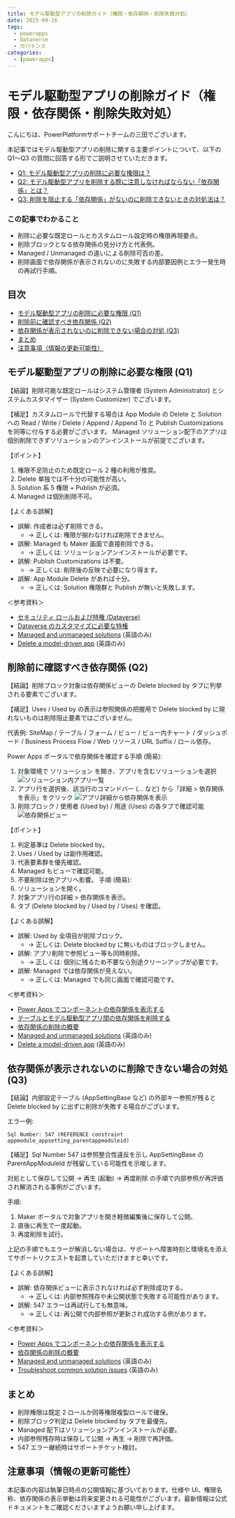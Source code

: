 ```yaml
---
title: モデル駆動型アプリの削除ガイド（権限・依存関係・削除失敗対処）
date: 2025-09-16
tags:
  - powerapps
  - dataverse
  - ガバナンス
categories:
  - [powerapps]
---
```


# モデル駆動型アプリの削除ガイド（権限・依存関係・削除失敗対処）

こんにちは、PowerPlatformサポートチームの三田でございます。

本記事ではモデル駆動型アプリの削除に関する主要ポイントについて、以下の Q1〜Q3 の質問に回答する形でご説明させていただきます。

- [Q1: モデル駆動型アプリの削除に必要な権限は？](#モデル駆動型アプリの削除に必要な権限-q1)
- [Q2: モデル駆動型アプリを削除する際に注意しなければならない「依存関係」とは？](#削除前に確認すべき依存関係-q2)
- [Q3: 削除を阻止する「依存関係」がないのに削除できないときの対処法は？](#依存関係が表示されないのに削除できない場合の対処-q3)

### この記事でわかること
- 削除に必要な既定ロールとカスタムロール設定時の権限再現要点。
- 削除ブロックとなる依存関係の見分け方と代表例。
- Managed / Unmanaged の違いによる削除可否の差。
- 削除画面で依存関係が表示されないのに失敗する内部要因例とエラー発生時の再試行手順。

## 目次
- [モデル駆動型アプリの削除に必要な権限 (Q1)](#モデル駆動型アプリの削除に必要な権限-q1)
- [削除前に確認すべき依存関係 (Q2)](#削除前に確認すべき依存関係-q2)
- [依存関係が表示されないのに削除できない場合の対処 (Q3)](#依存関係が表示されないのに削除できない場合の対処-q3)
- [まとめ](#まとめ)
- [注意事項（情報の更新可能性）](#注意事項情報の更新可能性)

## モデル駆動型アプリの削除に必要な権限 (Q1)
【結論】削除可能な既定ロールはシステム管理者 (System Administrator) とシステムカスタマイザー (System Customizer) でございます。

【補足】カスタムロールで代替する場合は App Module の Delete と Solution への Read / Write / Delete / Append / Append To と Publish Customizations を同等に付与する必要がございます。
Managed ソリューション配下のアプリは個別削除できずソリューションのアンインストールが前提でございます。

【ポイント】
1. 権限不足防止のため既定ロール 2 種の利用が推奨。
2. Delete 単独では不十分の可能性が高い。
3. Solution 系 5 権限 + Publish が必須。
4. Managed は個別削除不可。


【よくある誤解】
- 誤解: 作成者は必ず削除できる。
  - → 正しくは: 権限が揃わなければ削除できません。
- 誤解: Managed も Maker 画面で直接削除できる。
  - → 正しくは: ソリューションアンインストールが必要です。
- 誤解: Publish Customizations は不要。
  - → 正しくは: 削除後の反映で必要になり得ます。
- 誤解: App Module Delete があれば十分。
  - → 正しくは: Solution 権限群と Publish が無いと失敗します。

＜参考資料＞
- [セキュリティ ロールおよび特権 (Dataverse)](https://learn.microsoft.com/ja-jp/power-platform/admin/security-roles-privileges)
- [Dataverse のカスタマイズに必要な特権](https://learn.microsoft.com/ja-jp/power-apps/maker/model-driven-apps/privileges-required-customization)
- [Managed and unmanaged solutions](https://learn.microsoft.com/power-platform/alm/managed-unmanaged-solutions) (英語のみ)
- [Delete a model-driven app](https://learn.microsoft.com/power-apps/maker/model-driven-apps/delete-model-driven-app) (英語のみ)

## 削除前に確認すべき依存関係 (Q2)
【結論】削除ブロック対象は依存関係ビューの Delete blocked by タブに列挙される要素でございます。

【補足】Uses / Used by の表示は参照関係の把握用で Delete blocked by に現れないものは削除阻止要素ではございません。

代表例: SiteMap / テーブル / フォーム / ビュー / ビュー内チャート / ダッシュボード / Business Process Flow / Web リソース / URL Suffix / ロール依存。

Power Apps ポータルで依存関係を確認する手順 (簡易):
1. 対象環境で ソリューション を開き、アプリを含むソリューションを選択
	![ソリューション内アプリ一覧](./model-driven-app-delete-guide/solution_app.png)
2. アプリ行を選択後、該当行のコマンドバー (… など) から「詳細 > 依存関係を表示」をクリック
	![アプリ詳細から依存関係を表示](./model-driven-app-delete-guide/app_detail.png)
3. 削除ブロック / 使用者 (Used by) / 用途 (Uses) の各タブで確認可能
	![依存関係ビュー](./model-driven-app-delete-guide/view.png)


【ポイント】
1. 判定基準は Delete blocked by。
2. Uses / Used by は副作用確認。
3. 代表要素群を優先確認。
4. Managed もビューで確認可能。
5. 不要削除は他アプリへ影響。
手順 (簡易):
1. ソリューションを開く。
2. 対象アプリ行の詳細 > 依存関係を表示。
3. タブ (Delete blocked by / Used by / Uses) を確認。

【よくある誤解】
- 誤解: Used by 全項目が削除ブロック。
  - → 正しくは: Delete blocked by に無いものはブロックしません。
- 誤解: アプリ削除で参照ビュー等も同時削除。
  - → 正しくは: 個別に残るため不要なら別途クリーンアップが必要です。
- 誤解: Managed では依存関係が見えない。
  - → 正しくは: Managed でも同じ画面で確認可能です。

＜参考資料＞
- [Power Apps でコンポーネントの依存関係を表示する](https://learn.microsoft.com/ja-jp/power-apps/maker/data-platform/view-component-dependencies)
- [テーブルとモデル駆動型アプリ間の依存関係を削除する](https://learn.microsoft.com/ja-jp/power-platform/alm/remove-table-app)
- [依存関係の削除の概要](https://learn.microsoft.com/ja-jp/power-platform/alm/removing-dependencies)
- [Managed and unmanaged solutions](https://learn.microsoft.com/power-platform/alm/managed-unmanaged-solutions) (英語のみ)
- [Delete a model-driven app](https://learn.microsoft.com/power-apps/maker/model-driven-apps/delete-model-driven-app) (英語のみ)

## 依存関係が表示されないのに削除できない場合の対処 (Q3)
【結論】内部設定テーブル (AppSettingBase など) の外部キー参照が残ると Delete blocked by に出ずに削除が失敗する場合がございます。

エラー例:
```
Sql Number: 547 (REFERENCE constraint appmodule_appsetting_parentappmoduleid)
```

【補足】Sql Number 547 は参照整合性違反を示し AppSettingBase の ParentAppModuleId が残留している可能性を示唆します。

対処として保存して公開 → 再生 (起動) → 再度削除 の手順で内部参照が再評価され解消される事例がございます。

手順:
1. Maker ポータルで対象アプリを開き軽微編集後に保存して公開。
2. 直後に再生で一度起動。
3. 再度削除を試行。

上記の手順でもエラーが解消しない場合は、サポートへ障害時刻と環境名を添えてサポートリクエストを起票していただけますと幸いです。

【よくある誤解】
- 誤解: 依存関係ビューに表示されなければ必ず削除成功する。
  - → 正しくは: 内部参照残存や未公開状態で失敗する可能性があります。
- 誤解: 547 エラーは再試行しても無意味。
  - → 正しくは: 再公開で内部参照が更新され成功する例があります。

＜参考資料＞
- [Power Apps でコンポーネントの依存関係を表示する](https://learn.microsoft.com/ja-jp/power-apps/maker/data-platform/view-component-dependencies)
- [依存関係の削除の概要](https://learn.microsoft.com/ja-jp/power-platform/alm/removing-dependencies)
- [Managed and unmanaged solutions](https://learn.microsoft.com/power-platform/alm/managed-unmanaged-solutions) (英語のみ)
- [Troubleshoot common solution issues](https://learn.microsoft.com/power-platform/alm/troubleshoot-common-solution-issues) (英語のみ)

## まとめ
- 削除権限は既定 2 ロールか同等権限複製ロールで確保。
- 削除ブロック判定は Delete blocked by タブを最優先。
- Managed 配下はソリューションアンインストールが必要。
- 内部参照残存時は保存して公開 → 再生 → 削除で再評価。
- 547 エラー継続時はサポートチケット検討。

## 注意事項（情報の更新可能性）
本記事の内容は執筆日時点の公開情報に基づいております。仕様や UI、権限名称、依存関係の表示挙動は将来変更される可能性がございます。最新情報は公式ドキュメントをご確認くださいますようお願い申し上げます。

